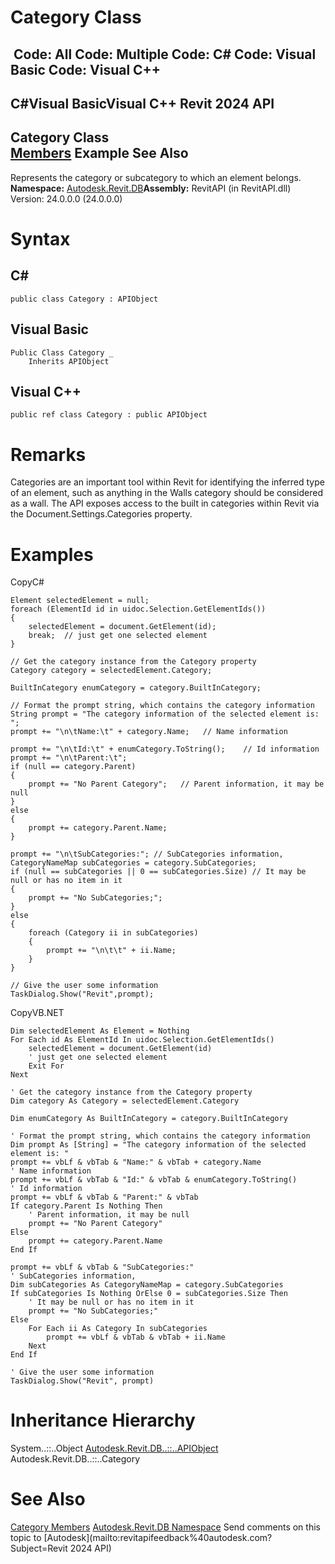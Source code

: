 # Category Class

﻿
 Code: All Code: Multiple Code: C# Code: Visual Basic Code: Visual C++   
---  
C#Visual BasicVisual C++
Revit 2024 API  
---  
Category Class  
[Members](d86d3c89-67bc-e063-6435-be095ea68d1d.md "Category Members") Example See Also  
---  
Represents the category or subcategory to which an element belongs.
**Namespace:** [Autodesk.Revit.DB](87546ba7-461b-c646-cbb1-2cb8f5bff8b2.md "Autodesk.Revit.DB Namespace")**Assembly:** RevitAPI (in RevitAPI.dll) Version: 24.0.0.0 (24.0.0.0)
# Syntax
C#  
---  
```text
public class Category : APIObject
```
  
Visual Basic  
---  
```text
Public Class Category _
	Inherits APIObject
```
  
Visual C++  
---  
```text
public ref class Category : public APIObject
```
  
# Remarks
Categories are an important tool within Revit for identifying the inferred type of an element, such as anything in the Walls category should be considered as a wall. The API exposes access to the built in categories within Revit via the Document.Settings.Categories property.
# Examples
CopyC#
```text
Element selectedElement = null;
foreach (ElementId id in uidoc.Selection.GetElementIds())
{
    selectedElement = document.GetElement(id);
    break;  // just get one selected element
}

// Get the category instance from the Category property
Category category = selectedElement.Category;

BuiltInCategory enumCategory = category.BuiltInCategory;

// Format the prompt string, which contains the category information
String prompt = "The category information of the selected element is: ";
prompt += "\n\tName:\t" + category.Name;   // Name information

prompt += "\n\tId:\t" + enumCategory.ToString();    // Id information
prompt += "\n\tParent:\t";
if (null == category.Parent)
{
    prompt += "No Parent Category";   // Parent information, it may be null
}
else
{
    prompt += category.Parent.Name;
}

prompt += "\n\tSubCategories:"; // SubCategories information, 
CategoryNameMap subCategories = category.SubCategories;
if (null == subCategories || 0 == subCategories.Size) // It may be null or has no item in it
{
    prompt += "No SubCategories;";
}
else
{
    foreach (Category ii in subCategories)
    {
        prompt += "\n\t\t" + ii.Name;
    }
}

// Give the user some information
TaskDialog.Show("Revit",prompt);
```

CopyVB.NET
```text
Dim selectedElement As Element = Nothing
For Each id As ElementId In uidoc.Selection.GetElementIds()
    selectedElement = document.GetElement(id)
    ' just get one selected element
    Exit For
Next

' Get the category instance from the Category property
Dim category As Category = selectedElement.Category

Dim enumCategory As BuiltInCategory = category.BuiltInCategory

' Format the prompt string, which contains the category information
Dim prompt As [String] = "The category information of the selected element is: "
prompt += vbLf & vbTab & "Name:" & vbTab + category.Name
' Name information
prompt += vbLf & vbTab & "Id:" & vbTab & enumCategory.ToString()
' Id information
prompt += vbLf & vbTab & "Parent:" & vbTab
If category.Parent Is Nothing Then
    ' Parent information, it may be null
    prompt += "No Parent Category"
Else
    prompt += category.Parent.Name
End If

prompt += vbLf & vbTab & "SubCategories:"
' SubCategories information, 
Dim subCategories As CategoryNameMap = category.SubCategories
If subCategories Is Nothing OrElse 0 = subCategories.Size Then
    ' It may be null or has no item in it
    prompt += "No SubCategories;"
Else
    For Each ii As Category In subCategories
        prompt += vbLf & vbTab & vbTab + ii.Name
    Next
End If

' Give the user some information
TaskDialog.Show("Revit", prompt)
```

# Inheritance Hierarchy
System..::..Object [Autodesk.Revit.DB..::..APIObject](beb86ef5-39ad-3f0d-0cd9-0c929387a2bb.md "APIObject Class") Autodesk.Revit.DB..::..Category
# See Also
[Category Members](d86d3c89-67bc-e063-6435-be095ea68d1d.md "Category Members")
[Autodesk.Revit.DB Namespace](87546ba7-461b-c646-cbb1-2cb8f5bff8b2.md "Autodesk.Revit.DB Namespace")
Send comments on this topic to [Autodesk](mailto:revitapifeedback%40autodesk.com?Subject=Revit 2024 API)